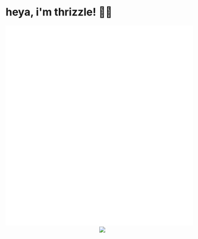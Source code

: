 <h1>heya, i'm thrizzle! 👋🏽</h1>
<p align="center">
  <img src="github-metrics.svg"/>
  <br/>
  <a href="https://terabyteis.me">
    <img src="https://raw.githubusercontent.com/twbs/icons/main/icons/globe.svg" width="32px" style="margin-left: 15px">
  </a>
</p>
